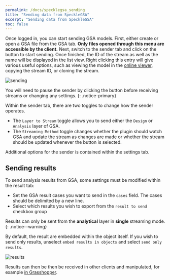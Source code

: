 ```yaml
---
permalink: /docs/specklegsa_sending
title: "Sending data from SpeckleGSA"
excerpt: "Sending data from SpeckleGSA"
toc: false
---
```


Once logged in, you can start sending GSA models. First, either create or open a GSA file from the GSA tab. **Only files opened through this menu are accessible by the client.** Next, switch to the sender tab and click on the <i class="fa fa-play-circle"></i> button to start sending. Once finished, the ID of the stream as well as the name will be displayed in the list view. Right clicking this entry will give various useful options, such as viewing the model in the [online viewer](https://speckle.systems/docs/web/viewer), copying the stream ID, or cloning the stream.

![sending]({{site.baseurl}}/assets/images/quick_start/sending.gif)

You will need to pause the sender by clicking the <i class="fa fa-pause-circle"></i> button before receiving streams or changing any settings.
{: .notice-primary}

Within the sender tab, there are two toggles to change how the sender operates.
- The `Layer to Stream` toggle allows you to send either the `Design` or `Analysis` layer of GSA.
- The `Streaming Method` toggle changes whether the plugin should watch GSA and update the stream as changes are made or whether the stream should be updated whenever the <i class="fa fa-play-circle"></i> button is selected.

Additional options for the sender is contained within the settings tab.

## Sending results

To send analysis results from GSA, some settings must be modified within the result tab:
- Set the GSA result cases you want to send in the `cases` field. The cases should be delimited by a new line.
- Select which results you wish to export from the `result to send` checkbox group

Results can only be sent from the <b>analytical</b> layer in <b>single</b> streaming mode.
{: .notice--warning}

By default, the result are embedded within the object itself. If you wish to send only results, unselect `embed results in objects` and select `send only results`.

![results]({{site.baseurl}}/assets/images/quick_start/results.gif)

Results can then be then be received in other clients and manipulated, for example [in Grasshopper](gh_receiving).